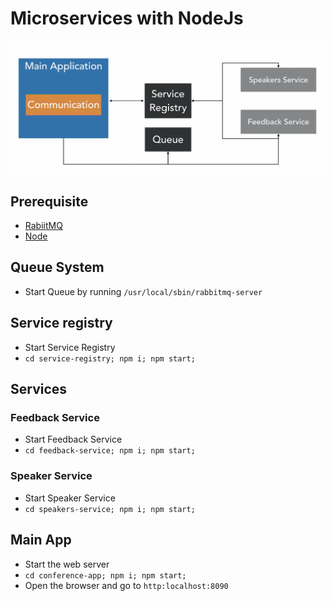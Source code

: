 # Microservices with NodeJs

![System Outline](./images/Infrastructures.png)

## Prerequisite

- [RabiitMQ](https://www.rabbitmq.com/download.html)
- [Node](https://nodejs.org/en/download/)

## Queue System

- Start Queue by running `/usr/local/sbin/rabbitmq-server`

## Service registry

- Start Service Registry
- `cd service-registry; npm i; npm start;`

## Services

### Feedback Service

- Start Feedback Service
- `cd feedback-service; npm i; npm start;`

### Speaker Service

- Start Speaker Service
- `cd speakers-service; npm i; npm start;`

## Main App

- Start the web server
- `cd conference-app; npm i; npm start;`
- Open the browser and go to `http:localhost:8090`
